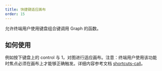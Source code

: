 ```yaml
---
title: 快捷键适应画布
order: 15
---
```


允许终端用户使用键盘组合键调用 Graph 的函数。

## 如何使用

例如按下键盘上的 control 与 1，对图进行适应画布。注意：终端用户使用该功能时焦点必须在画布上才能够正确触发。详细内容参考文档 [shortcuts-call](/zh/docs/manual/middle/states/defaultBehavior/shortcuts-call)。
